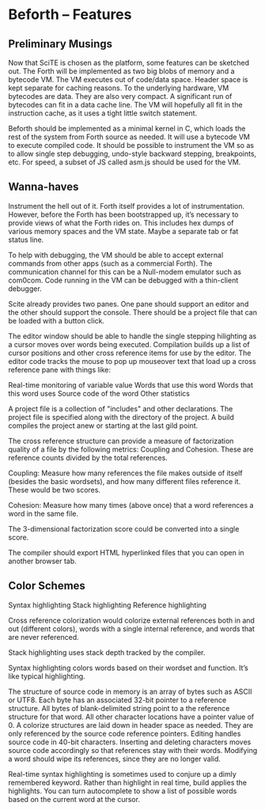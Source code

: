 # Beforth – Features

## Preliminary Musings
Now that SciTE is chosen as the platform, some features can be sketched out. The Forth will be implemented as two big blobs of memory and a bytecode VM. The VM executes out of code/data space. Header space is kept separate for caching reasons. To the underlying hardware, VM bytecodes are data. They are also very compact. A significant run of bytecodes can fit in a data cache line. The VM will hopefully all fit in the instruction cache, as it uses a tight little switch statement. 

Beforth should be implemented as a minimal kernel in C, which loads the rest of the system from Forth source as needed. It will use a bytecode VM to execute compiled code. It should be possible to instrument the VM so as to allow single step debugging, undo-style backward stepping, breakpoints, etc. For speed, a subset of JS called asm.js should be used for the VM.

## Wanna-haves
Instrument the hell out of it. Forth itself provides a lot of instrumentation. However, before the Forth has been bootstrapped up, it’s necessary to provide views of what the Forth rides on. This includes hex dumps of various memory spaces and the VM state. Maybe a separate tab or fat status line.

To help with debugging, the VM should be able to accept external commands from other apps (such as a commercial Forth). The communication channel for this can be a Null-modem emulator such as com0com. Code running in the VM can be debugged with a thin-client debugger.

Scite already provides two panes. One pane should support an editor and the other should support the console. There should be a project file that can be loaded with a button click. 

The editor window should be able to handle the single stepping hilighting as a cursor moves over words being executed. Compilation builds up a list of cursor positions and other cross reference items for use by the editor. The editor code tracks the mouse to pop up mouseover text that load up a cross reference pane with things like:

Real-time monitoring of variable value
Words that use this word
Words that this word uses
Source code of the word
Other statistics

A project file is a collection of "includes" and other declarations. The project file is specified along with the directory of the project. A build compiles the project anew or starting at the last gild point.

The cross reference structure can provide a measure of factorization quality of a file by the following metrics: Coupling and Cohesion. These are reference counts divided by the total references.

Coupling: Measure how many references the file makes outside of itself (besides the basic wordsets), and how many different files reference it. These would be two scores.

Cohesion: Measure how many times (above once) that a word references a word in the same file.

The 3-dimensional factorization score could be converted into a single score.

The compiler should export HTML hyperlinked files that you can open in another browser tab.

## Color Schemes
Syntax highlighting
Stack highlighting
Reference highlighting

Cross reference colorization would colorize external references both in and out (different colors), words with a single internal reference, and words that are never referenced.

Stack highlighting uses stack depth tracked by the compiler. 

Syntax highlighting colors words based on their wordset and function. It’s like typical highlighting.

The structure of source code in memory is an array of bytes such as ASCII or UTF8. Each byte has an associated 32-bit pointer to a reference structure. All bytes of blank-delimited string point to a the reference structure for that word. All other character locations have a pointer value of 0. A colorize structures are laid down in header space as needed. They are only referenced by the source code reference pointers. Editing handles source code in 40-bit characters. Inserting and deleting characters moves source code accordingly so that references stay with their words. Modifying a word should wipe its references, since they are no longer valid.

Real-time syntax highlighting is sometimes used to conjure up a dimly remembered keyword. Rather than highlight in real time, build applies the highlights. You can turn autocomplete to show a list of possible words based on the current word at the cursor.

